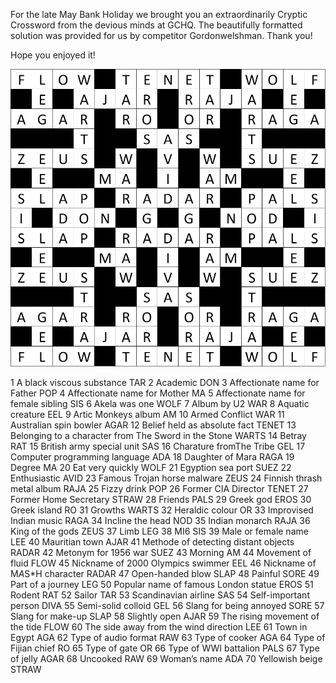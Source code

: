 For the late May Bank Holiday we brought you an extraordinarily Cryptic Crossword from the devious minds at GCHQ. The beautifully formatted solution was provided for us by competitor Gordonwelshman. Thank you!

Hope you enjoyed it!

![](GCHQ-bonus-challenge-symmetrical-crossword-solution.jpg)

1 A black viscous substance TAR
2 Academic DON
3 Affectionate name for Father POP
4 Affectionate name for Mother MA
5 Affectionate name for female sibling SIS
6 Akela was one WOLF
7 Album by U2 WAR
8 Aquatic creature EEL
9 Artic Monkeys album AM
10 Armed Conflict WAR
11 Australian spin bowler AGAR
12 Belief held as absolute fact TENET
13 Belonging to a character from The Sword in the Stone WARTS
14 Betray RAT
15 British army special unit SAS
16 Charature fromThe Tribe GEL
17 Computer programming language ADA
18 Daughter of Mara RAGA
19 Degree MA
20 Eat very quickly WOLF
21 Egyption sea port SUEZ
22 Enthusiastic AVID
23 Famous Trojan horse malware ZEUS
24 Finnish thrash metal album RAJA
25 Fizzy drink POP
26 Former CIA Director TENET
27 Former Home Secretary STRAW
28 Friends PALS
29 Greek god EROS
30 Greek island RO
31 Growths WARTS
32 Heraldic colour OR
33 Improvised Indian music RAGA
34 Incline the head NOD
35 Indian monarch RAJA
36 King of the gods ZEUS
37 Limb LEG
38 MI6 SIS
39 Male or female name LEE
40 Mauritian town AJAR
41 Methode of detecting distant objects RADAR
42 Metonym for 1956 war SUEZ
43 Morning AM
44 Movement of fluid FLOW
45 Nickname of 2000 Olympics swimmer EEL
46 Nickname of M*A*S*H character RADAR
47 Open-handed blow SLAP
48 Painful SORE
49 Part of a journey LEG
50 Popular name of famous London statue EROS
51 Rodent RAT
52 Sailor TAR
53 Scandinavian airline SAS
54 Self-important person DIVA
55 Semi-solid colloid GEL
56 Slang for being annoyed SORE
57 Slang for make-up SLAP
58 Slightly open AJAR
59 The rising movement of the tide FLOW
60 The side away from the wind direction LEE
61 Town in Egypt AGA
62 Type of audio format RAW
63 Type of cooker AGA
64 Type of Fijian chief RO
65 Type of gate OR
66 Type of WWI battalion PALS
67 Type of jelly AGAR
68 Uncooked RAW
69 Woman’s name ADA
70 Yellowish beige STRAW
